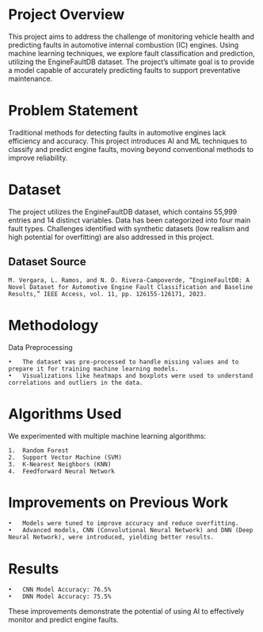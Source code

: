 # Project Overview

This project aims to address the challenge of monitoring vehicle health and predicting faults in automotive internal combustion (IC) engines. Using machine learning techniques, we explore fault classification and prediction, utilizing the EngineFaultDB dataset. The project’s ultimate goal is to provide a model capable of accurately predicting faults to support preventative maintenance.

# Problem Statement

Traditional methods for detecting faults in automotive engines lack efficiency and accuracy. This project introduces AI and ML techniques to classify and predict engine faults, moving beyond conventional methods to improve reliability.

# Dataset

The project utilizes the EngineFaultDB dataset, which contains 55,999 entries and 14 distinct variables. Data has been categorized into four main fault types. Challenges identified with synthetic datasets (low realism and high potential for overfitting) are also addressed in this project.

## Dataset Source

	M. Vergara, L. Ramos, and N. D. Rivera-Campoverde, “EngineFaultDB: A Novel Dataset for Automotive Engine Fault Classification and Baseline Results,” IEEE Access, vol. 11, pp. 126155-126171, 2023.

# Methodology

Data Preprocessing

	•	The dataset was pre-processed to handle missing values and to prepare it for training machine learning models.
	•	Visualizations like heatmaps and boxplots were used to understand correlations and outliers in the data.

# Algorithms Used

We experimented with multiple machine learning algorithms:

	1.	Random Forest
	2.	Support Vector Machine (SVM)
	3.	K-Nearest Neighbors (KNN)
	4.	Feedforward Neural Network

# Improvements on Previous Work

	•	Models were tuned to improve accuracy and reduce overfitting.
	•	Advanced models, CNN (Convolutional Neural Network) and DNN (Deep Neural Network), were introduced, yielding better results.

# Results

	•	CNN Model Accuracy: 76.5%
	•	DNN Model Accuracy: 75.5%

These improvements demonstrate the potential of using AI to effectively monitor and predict engine faults.
